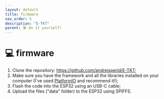 ```yaml
---
layout: default
title: firmware
nav_order: 5
description: "E-TKT"
parent: 🛠️ do it yourself!
---
```


# 💻 **firmware**

1. Clone the repository: https://github.com/andreisperid/E-TKT;
2. Make sure you have the framework and all the libraries installed on your computer (I've used [PlatformIO](https://platformio.org/) and recommend it!);
3. Flash the code into the ESP32 using an USB-C cable;
4. Upload the files ("data" folder) to the ESP32 using SPIFFS.
